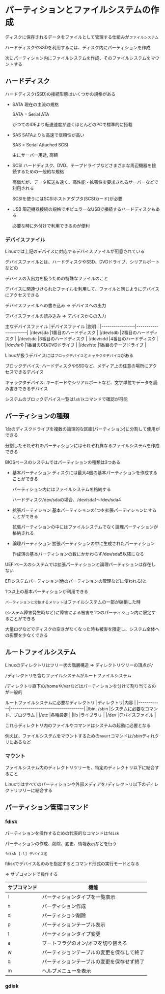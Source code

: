 # パーティションとファイルシステムの作成
ディスクに保存されるデータをファイルとして管理する仕組みが`ファイルシステム`

ハードディスクやSSDを利用するには、ディスク内にパーティションを作成

次にパーティション内にファイルシステムを作成、そのファイルシステムをマウントする

## ハードディスク
ハードディスク(SSD)の接続形態はいくつかの規格がある

- SATA
  現在の主流の規格
  
  SATA = Serial ATA
  
  かつてのIDEより転送速度が速くほとんどのPCで標準的に搭載

- SAS
  SATAよりも高速で信頼性が高い
  
  SAS = Serial Attached SCSI
  
  主にサーバー用途, 高額

- SCSI
  ハードディスク、DVD、テープドライブなどさまざまな周辺機器を接続するための一般的な規格
  
  高価だが、データ転送も速く、高性能・拡張性を要求されるサーバーなどで利用される

  SCSIを使うにはSCSIホストアダプタ(SCSIカード)が必要

- USB
  周辺機器接続の規格でポピュラーなUSBで接続するハードディスクもある

  必要な時に外付けで利用できるのが便利

### デバイスファイル
Linuxでは上記のデバイスに対応するデバイスファイルが用意されている

デバイスファイルとは、ハードディスクやSSD、DVDドライブ、シリアルポートなどの

デバイスの入出力を扱うための特殊なファイルのこと

デバイスに関連づけられたファイルを利用して、ファイルと同じようにデバイスにアクセスできる

デバイスファイルへの書き込み => デバイスへの出力

デバイスファイルの読み込み => デバイスからの入力

主なデバイスファイル
|デバイスファイル |説明                  |
|-----------------|----------------------|
|/dev/sda         |1番目のハードディスク |
|/dev/sdb         |2番目のハードディスク |
|/dev/sdc         |3番目のハードディスク |
|/dev/sdd         |4番目のハードディスク |
|/dev/sr0         |1番目のCD/DVDドライブ |
|/dev/sto         |1番目のテープドライブ |

Linuxが扱うデバイスには`ブロックデバイス`と`キャラクタデバイス`がある

ブロックデバイス: ハードディスクやSSDなど、メディア上の任意の場所にアクセスできるデバイス

キャラクタデバイス: キーボードやシリアルポートなど、文字単位でデータを読み書きできるデバイス

システムのブロックデバイス一覧は`lsblk`コマンドで確認が可能

## パーティションの種類
1台のディスクドライブを複数の論理的な区画(パーティション)に分割して使用ができる

分割したそれぞれのパーティションにはそれぞれ異なるファイルシステムを作成できる

BIOSベースのシステムではパーティションの種類は3つある

- 基本パーティション
  ディスクには最大4個の基本パーティションを作成することができる

  パーティション内にはファイルシステムを格納する

  ハードディスク/dev/sdaの場合、/dev/sda1〜/dev/sda4

- 拡張パーティション
  基本パーティションの1つを拡張パーティションにすることができる

  拡張パーティションの中にはファイルシステムでなく論理パーティションが格納される

- 論理パーティション
  拡張パーティションの中に生成されたパーティション

  作成済の基本パーティションの数にかかわらず/dev/sda5以降になる

UEFIベースのシステムでは拡張パーティションと論理パーティションは存在しない

EFIシステムパーティション(他のパーティションの管理などに使われる)と

1つ以上の基本パーティションが利用できる

`パーティションに分割するメリット`はファイルシステムの一部が破損した時

(システム障害発生時など)に障害による被害を1つのパーティション内に限定することができる

大量ログなどでディスクの空きがなくなった時も被害を限定し、システム全体への影響を少なくできる

## ルートファイルシステム
Linuxのディレクトリはツリー状の階層構造 => ディレクトリツリーの頂点が`/`

`/`ディレクトリを含むファイルシステムがルートファイルシステム

/ディレクトリ直下の/homeや/varなどはパーティションを分けて割り当てるのが一般的

ルートファイルシステムに必要なディレクトリ
|ディレクトリ|内容                                 |
|------------|-------------------------------------|
|/bin, /sbin |システムに必要なコマンド、プログラム |
|/etc        |各種設定                             |
|lib         |ライブラリ                           |
|/dev        |デバイスファイル                     |

これらディレクトリ内のファイルやコマンドはシステムの起動に必要となる

例えば、ファイルシステムをマウントするための`mount`コマンドは/sbinディれクリにあるなど

### マウント
ファイルシステム内のディレクトリツリーを、特定のディレクトリ以下に結合すること

Linuxではすべてのパーティションや外部メディアを`/`ディレクトリ以下のディレクトリツリーに結合する

## パーティション管理コマンド

### fdisk
パーティションを操作するための代表的なコマンドは`fdisk`

パーティションの作成、削除、変更、情報表示などを行う

```
fdisk [-l] デバイス名
```
fdiskでデバイス名のみを指定するとコマンド形式の実行モードとなる

=> サブコマンドで操作する

|サブコマンド|機能                                       |
|------------|-------------------------------------------|
|l           |パーティションタイプを一覧表示             |
|n           |パーティション作成                         |
|d           |パーティション削除                         |
|p           |パーティションテーブル表示                 |
|t           |パーティションタイプ変更                   |
|a           |ブートフラグのオン/オフを切り替える        |
|w           |パーティションテーブルの変更を保存して終了 |
|q           |パーティションテーブルの変更を保存せず終了 |
|m           |ヘルプメニューを表示                       |

### gdisk

